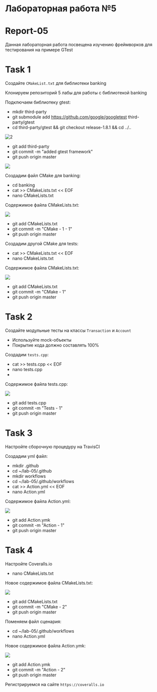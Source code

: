 # Лабораторная работа №5

# Report-05
Данная лабораторная работа посвещена изучению фреймворков для тестирования на примере GTest

# Task 1
Создайте `CMakeList.txt` для библиотеки banking

Клонируем репозиторий 5 лабы для работы с библиотекой banking

Подключаем библиотеку gtest:                                               
- mkdir third-party                                         
- git submodule add https://github.com/google/googletest third-party/gtest                                               
- cd third-party/gtest && git checkout release-1.8.1 && cd ../..                                                              

![2](https://github.com/sippyuy/timp5/blob/master/screens/%D0%A1%D0%BD%D0%B8%D0%BC%D0%BE%D0%BA%20%D1%8D%D0%BA%D1%80%D0%B0%D0%BD%D0%B0_2023-06-07_14-19-18.png)


- git add third-party
- git commit -m "added gtest framework"
- git push origin master

![](https://github.com/sippyuy/timp5/blob/master/screens/%D0%A1%D0%BD%D0%B8%D0%BC%D0%BE%D0%BA%20%D1%8D%D0%BA%D1%80%D0%B0%D0%BD%D0%B0_2023-06-07_14-23-51.png)

Создадим файл CMake для banking:

- cd banking
- cat >> CMakeLists.txt << EOF
- nano CMakeLists.txt 

Содержимое файла CMakeLists.txt:

![](https://github.com/sippyuy/timp5/blob/master/screens/%D0%A1%D0%BD%D0%B8%D0%BC%D0%BE%D0%BA%20%D1%8D%D0%BA%D1%80%D0%B0%D0%BD%D0%B0_2023-06-07_14-29-53.png)

- git add CMakeLists.txt 
- git commit -m "CMake - 1 - 1"
- git push origin master

Создадим другой CMake для tests:

- cat >> CMakeLists.txt << EOF
- nano CMakeLists.txt 

Содержимое файла CMakeLists.txt:

![](https://github.com/sippyuy/timp5/blob/master/screens/%D0%A1%D0%BD%D0%B8%D0%BC%D0%BE%D0%BA%20%D1%8D%D0%BA%D1%80%D0%B0%D0%BD%D0%B0_2023-06-07_14-32-34.png)

- git add CMakeLists.txt 
- git commit -m "CMake - 1"
- git push origin master

# Task 2
Создайте модульные тесты на классы `Transaction` и `Account`
- Используйте mock-объекты
- Покрытие кода должно составлять 100%

Создадим `tests.cpp`:

- cat >> tests.cpp << EOF
- nano tests.cpp
- 
Содержимое файла tests.cpp:

![](https://github.com/sippyuy/timp5/blob/master/screens/%D0%A1%D0%BD%D0%B8%D0%BC%D0%BE%D0%BA%20%D1%8D%D0%BA%D1%80%D0%B0%D0%BD%D0%B0_2023-06-07_14-34-46.png)

- git add tests.cpp
- git commit -m "Tests - 1"
- git push origin master

# Task 3 
Настройте сборочную процедуру на TravisCI

Создадим yml файл:

- mkdir .github
- cd ~/lab-05/.github
- mkdir workflows
- cd ~/lab-05/.github/workflows
- cat >> Action.yml << EOF
- nano Action.yml

Содержимое файла Action.yml:

![](https://github.com/sippyuy/timp5/blob/master/screens/%D0%A1%D0%BD%D0%B8%D0%BC%D0%BE%D0%BA%20%D1%8D%D0%BA%D1%80%D0%B0%D0%BD%D0%B0_2023-06-07_14-35-38.png)

- git add Action.ymk
- git commit -m "Action - 1"
- git push origin master

# Task 4
Настройте Coveralls.io

- nano CMakeLists.txt 

Новое содержимое файла CMakeLists.txt:

![](https://github.com/sippyuy/timp5/blob/master/screens/%D0%A1%D0%BD%D0%B8%D0%BC%D0%BE%D0%BA%20%D1%8D%D0%BA%D1%80%D0%B0%D0%BD%D0%B0_2023-06-07_14-37-14.png)

- git add CMakeLists.txt 
- git commit -m "CMake - 2"
- git push origin master

Поменяем файл сценария:

- cd ~/lab-05/.github/workflows
- nano Action.yml

Новое содержимое файла Action.ymk:

![](https://github.com/sippyuy/timp5/blob/master/screens/%D0%A1%D0%BD%D0%B8%D0%BC%D0%BE%D0%BA%20%D1%8D%D0%BA%D1%80%D0%B0%D0%BD%D0%B0_2023-06-07_14-39-36.png)

- git add Action.ymk
- git commit -m "Action - 2"
- git push origin master

Регистрируемся на сайте `https://coveralls.io`
